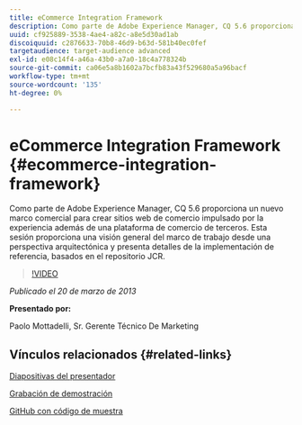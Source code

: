 ```yaml
---
title: eCommerce Integration Framework
description: Como parte de Adobe Experience Manager, CQ 5.6 proporciona un nuevo marco comercial para crear sitios web de comercio impulsados por la experiencia además de una plataforma de comercio de terceros. Esta sesión proporciona una visión general del marco de trabajo desde una perspectiva arquitectónica y presenta algunos detalles de la implementación de referencia, basados en el repositorio JCR.
uuid: cf925889-3538-4ae4-a82c-a8e5d30ad1ab
discoiquuid: c2876633-70b8-46d9-b63d-581b40ec0fef
targetaudience: target-audience advanced
exl-id: e08c14f4-a46a-43b0-a7a0-18c4a778324b
source-git-commit: ca06e5a8b1602a7bcfb83a43f529680a5a96bacf
workflow-type: tm+mt
source-wordcount: '135'
ht-degree: 0%

---
```


# eCommerce Integration Framework {#ecommerce-integration-framework}

Como parte de Adobe Experience Manager, CQ 5.6 proporciona un nuevo marco comercial para crear sitios web de comercio impulsado por la experiencia además de una plataforma de comercio de terceros. Esta sesión proporciona una visión general del marco de trabajo desde una perspectiva arquitectónica y presenta detalles de la implementación de referencia, basados en el repositorio JCR.

>[!VIDEO](https://video.tv.adobe.com/v/19577/?quality=9)

*Publicado el 20 de marzo de 2013*

**Presentado por:**

Paolo Mottadelli, Sr. Gerente Técnico De Marketing

## Vínculos relacionados {#related-links}

[Diapositivas del presentador](https://www.slideshare.net/paolomoz/aem-cq-ecommerce-framework)

[Grabación de demostración](https://vimeo.com/62251523)

[GitHub con código de muestra](https://github.com/paolomoz/cq-commerce-impl-sample)
